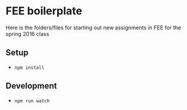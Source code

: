 # FEE boilerplate
Here is the folders/files for starting out new assignments in FEE for the spring 2016 class

## Setup
- `npm install`

## Development
- `npm run watch`
